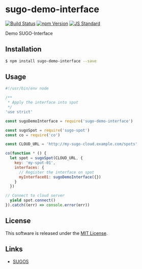 sugo-demo-interface
==========

<!---
This file is generated by ape-tmpl. Do not update manually.
--->

<!-- Badge Start -->
<a name="badges"></a>

[![Build Status][bd_travis_shield_url]][bd_travis_url]
[![npm Version][bd_npm_shield_url]][bd_npm_url]
[![JS Standard][bd_standard_shield_url]][bd_standard_url]

[bd_repo_url]: https://github.com/realglobe-Inc/sugo-demo-interface
[bd_travis_url]: http://travis-ci.org/realglobe-Inc/sugo-demo-interface
[bd_travis_shield_url]: http://img.shields.io/travis/realglobe-Inc/sugo-demo-interface.svg?style=flat
[bd_travis_com_url]: http://travis-ci.com/realglobe-Inc/sugo-demo-interface
[bd_travis_com_shield_url]: https://api.travis-ci.com/realglobe-Inc/sugo-demo-interface.svg?token=
[bd_license_url]: https://github.com/realglobe-Inc/sugo-demo-interface/blob/master/LICENSE
[bd_codeclimate_url]: http://codeclimate.com/github/realglobe-Inc/sugo-demo-interface
[bd_codeclimate_shield_url]: http://img.shields.io/codeclimate/github/realglobe-Inc/sugo-demo-interface.svg?style=flat
[bd_codeclimate_coverage_shield_url]: http://img.shields.io/codeclimate/coverage/github/realglobe-Inc/sugo-demo-interface.svg?style=flat
[bd_gemnasium_url]: https://gemnasium.com/realglobe-Inc/sugo-demo-interface
[bd_gemnasium_shield_url]: https://gemnasium.com/realglobe-Inc/sugo-demo-interface.svg
[bd_npm_url]: http://www.npmjs.org/package/sugo-demo-interface
[bd_npm_shield_url]: http://img.shields.io/npm/v/sugo-demo-interface.svg?style=flat
[bd_standard_url]: http://standardjs.com/
[bd_standard_shield_url]: https://img.shields.io/badge/code%20style-standard-brightgreen.svg

<!-- Badge End -->


<!-- Description Start -->
<a name="description"></a>

Demo SUGO-Interface

<!-- Description End -->


<!-- Overview Start -->
<a name="overview"></a>



<!-- Overview End -->


<!-- Sections Start -->
<a name="sections"></a>

<!-- Section from "doc/guides/01.Installation.md.hbs" Start -->

<a name="section-doc-guides-01-installation-md"></a>
Installation
-----

```bash
$ npm install sugo-demo-interface --save
```


<!-- Section from "doc/guides/01.Installation.md.hbs" End -->

<!-- Section from "doc/guides/02.Usage.md.hbs" Start -->

<a name="section-doc-guides-02-usage-md"></a>
Usage
---------

```javascript
#!/usr/bin/env node

/**
 * Apply the interface into spot
 */
'use strict'

const sugoDemoInterface = require('sugo-demo-interface')

const sugoSpot = require('sugo-spot')
const co = require('co')

const CLOUD_URL = 'http://my-sugo-cloud.example.com/spots'

co(function * () {
  let spot = sugoSpot(CLOUD_URL, {
    key: 'my-spot-01',
    interfaces: {
      // Register the interface on spot
      myInterface01: sugoDemoInterface({})
    }
  })

// Connect to cloud server
  yield spot.connect()
}).catch((err) => console.error(err))

```


<!-- Section from "doc/guides/02.Usage.md.hbs" End -->


<!-- Sections Start -->


<!-- LICENSE Start -->
<a name="license"></a>

License
-------
This software is released under the [MIT License](https://github.com/realglobe-Inc/sugo-demo-interface/blob/master/LICENSE).

<!-- LICENSE End -->


<!-- Links Start -->
<a name="links"></a>

Links
------

+ [SUGOS](https://github.com/realglobe-Inc/sugos)

<!-- Links End -->
